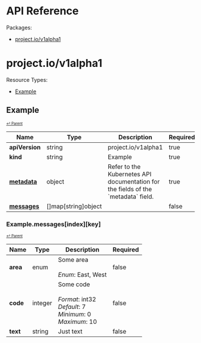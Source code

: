 # API Reference

Packages:

- [project.io/v1alpha1](#projectiov1alpha1)

# project.io/v1alpha1

Resource Types:

- [Example](#example)




## Example
<sup><sup>[↩ Parent](#projectiov1alpha1 )</sup></sup>








<table>
    <thead>
        <tr>
            <th>Name</th>
            <th>Type</th>
            <th>Description</th>
            <th>Required</th>
        </tr>
    </thead>
    <tbody><tr>
      <td><b>apiVersion</b></td>
      <td>string</td>
      <td>project.io/v1alpha1</td>
      <td>true</td>
      </tr>
      <tr>
      <td><b>kind</b></td>
      <td>string</td>
      <td>Example</td>
      <td>true</td>
      </tr>
      <tr>
      <td><b><a href="https://kubernetes.io/docs/reference/generated/kubernetes-api/v1.20/#objectmeta-v1-meta">metadata</a></b></td>
      <td>object</td>
      <td>Refer to the Kubernetes API documentation for the fields of the `metadata` field.</td>
      <td>true</td>
      </tr><tr>
        <td><b><a href="#examplemessagesindexkey">messages</a></b></td>
        <td>[]map[string]object</td>
        <td>
          <br/>
        </td>
        <td>false</td>
      </tr></tbody>
</table>


### Example.messages[index][key]
<sup><sup>[↩ Parent](#example)</sup></sup>





<table>
    <thead>
        <tr>
            <th>Name</th>
            <th>Type</th>
            <th>Description</th>
            <th>Required</th>
        </tr>
    </thead>
    <tbody><tr>
        <td><b>area</b></td>
        <td>enum</td>
        <td>
          Some area<br/>
          <br/>
            <i>Enum</i>: East, West<br/>
        </td>
        <td>false</td>
      </tr><tr>
        <td><b>code</b></td>
        <td>integer</td>
        <td>
          Some code<br/>
          <br/>
            <i>Format</i>: int32<br/>
            <i>Default</i>: 7<br/>
            <i>Minimum</i>: 0<br/>
            <i>Maximum</i>: 10<br/>
        </td>
        <td>false</td>
      </tr><tr>
        <td><b>text</b></td>
        <td>string</td>
        <td>
          Just text<br/>
        </td>
        <td>false</td>
      </tr></tbody>
</table>